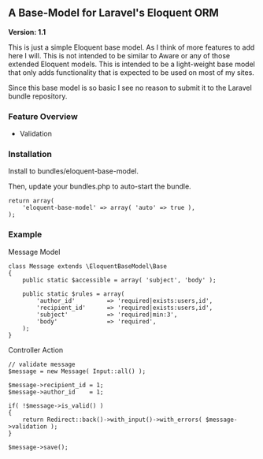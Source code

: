 ## A Base-Model for Laravel's Eloquent ORM

**Version: 1.1**

This is just a simple Eloquent base model. As I think of more features to add here I will. This is not intended to be similar to Aware or any of those extended Eloquent models. This is intended to be a light-weight base model that only adds functionality that is expected to be used on most of my sites.

Since this base model is so basic I see no reason to submit it to the Laravel bundle repository.

### Feature Overview

- Validation

### Installation

Install to bundles/eloquent-base-model.

Then, update your bundles.php to auto-start the bundle.

	return array(
		'eloquent-base-model' => array( 'auto' => true ),
	);

### Example

Message Model

    class Message extends \EloquentBaseModel\Base
    {
        public static $accessible = array( 'subject', 'body' );

        public static $rules = array(
            'author_id'         => 'required|exists:users,id',
            'recipient_id'      => 'required|exists:users,id',
            'subject'           => 'required|min:3',
            'body'              => 'required',
        );
    }

Controller Action

    // validate message
    $message = new Message( Input::all() );

    $message->recipient_id = 1;
    $message->author_id    = 1;

    if( !$message->is_valid() )
    {
        return Redirect::back()->with_input()->with_errors( $message->validation );
    }

    $message->save();
